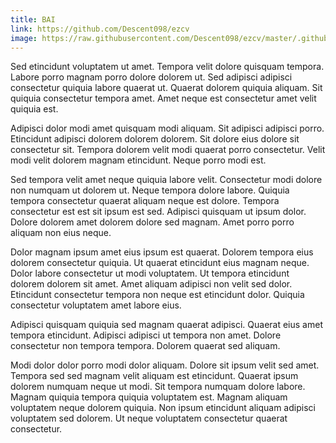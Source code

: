 ```yaml
---
title: BAI
link: https://github.com/Descent098/ezcv
image: https://raw.githubusercontent.com/Descent098/ezcv/master/.github/logo.png
---
```


Sed etincidunt voluptatem ut amet. Tempora velit dolore quisquam tempora. Labore porro magnam porro dolore dolorem ut. Sed adipisci adipisci consectetur quiquia labore quaerat ut. Quaerat dolorem quiquia aliquam. Sit quiquia consectetur tempora amet. Amet neque est consectetur amet velit quiquia est.

Adipisci dolor modi amet quisquam modi aliquam. Sit adipisci adipisci porro. Etincidunt adipisci dolorem dolorem dolorem. Sit dolore eius dolore sit consectetur sit. Tempora dolorem velit modi quaerat porro consectetur. Velit modi velit dolorem magnam etincidunt. Neque porro modi est.

Sed tempora velit amet neque quiquia labore velit. Consectetur modi dolore non numquam ut dolorem ut. Neque tempora dolore labore. Quiquia tempora consectetur quaerat aliquam neque est dolore. Tempora consectetur est est sit ipsum est sed. Adipisci quisquam ut ipsum dolor. Dolore dolorem amet dolorem dolore sed magnam. Amet porro porro aliquam non eius neque.

Dolor magnam ipsum amet eius ipsum est quaerat. Dolorem tempora eius dolorem consectetur quiquia. Ut quaerat etincidunt eius magnam neque. Dolor labore consectetur ut modi voluptatem. Ut tempora etincidunt dolorem dolorem sit amet. Amet aliquam adipisci non velit sed dolor. Etincidunt consectetur tempora non neque est etincidunt dolor. Quiquia consectetur voluptatem amet labore eius.

Adipisci quisquam quiquia sed magnam quaerat adipisci. Quaerat eius amet tempora etincidunt. Adipisci adipisci ut tempora non amet. Dolore consectetur non tempora tempora. Dolorem quaerat sed aliquam.

Modi dolor dolor porro modi dolor aliquam. Dolore sit ipsum velit sed amet. Tempora sed sed magnam velit aliquam est etincidunt. Quaerat ipsum dolorem numquam neque ut modi. Sit tempora numquam dolore labore. Magnam quiquia tempora quiquia voluptatem est. Magnam aliquam voluptatem neque dolorem quiquia. Non ipsum etincidunt aliquam adipisci voluptatem sed dolorem. Ut neque voluptatem consectetur quaerat consectetur.
    